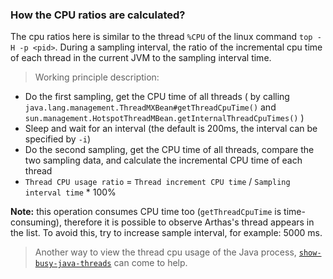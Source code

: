 ### How the CPU ratios are calculated? 

The cpu ratios here is similar to the thread `%CPU` of the linux command `top -H -p <pid>`. During a sampling interval, 
the ratio of the incremental cpu time of each thread in the current JVM to the sampling interval time.

> Working principle description:
* Do the first sampling, get the CPU time of all threads ( by calling `java.lang.management.ThreadMXBean#getThreadCpuTime()` and 
`sun.management.HotspotThreadMBean.getInternalThreadCpuTimes()` )
* Sleep and wait for an interval (the default is 200ms, the interval can be specified by `-i`)
* Do the second sampling, get the CPU time of all threads, compare the two sampling data, and calculate the incremental CPU time of each thread
* `Thread CPU usage ratio` = `Thread increment CPU time` / `Sampling interval time` * 100%

**Note:** this operation consumes CPU time too (`getThreadCpuTime` is time-consuming), therefore it is possible to observe Arthas's thread appears in the list. To avoid this, try to increase sample interval, for example: 5000 ms.<br/>

> Another way to view the thread cpu usage of the Java process, [`show-busy-java-threads`](https://github.com/oldratlee/useful-scripts/blob/dev-2.x/docs/java.md#-show-busy-java-threads) can come to help.
